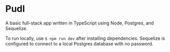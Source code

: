 <h1> Pudl </h1>

<p>
  A basic full-stack app written in TypeScript using Node, Postgres, and Sequelize.
</p>

<p>
  To run locally, use <code>$ npm run dev</code> after installing dependencies. Sequelize is configured to connect to a local Postgres database with no password.
</p>
